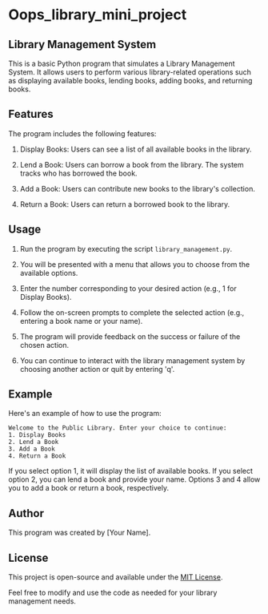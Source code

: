 # Oops_library_mini_project

## Library Management System

This is a basic Python program that simulates a Library Management System. It allows users to perform various library-related operations such as displaying available books, lending books, adding books, and returning books.

## Features

The program includes the following features:

1. Display Books: Users can see a list of all available books in the library.

2. Lend a Book: Users can borrow a book from the library. The system tracks who has borrowed the book.

3. Add a Book: Users can contribute new books to the library's collection.

4. Return a Book: Users can return a borrowed book to the library.

## Usage

1. Run the program by executing the script `library_management.py`.

2. You will be presented with a menu that allows you to choose from the available options.

3. Enter the number corresponding to your desired action (e.g., 1 for Display Books).

4. Follow the on-screen prompts to complete the selected action (e.g., entering a book name or your name).

5. The program will provide feedback on the success or failure of the chosen action.

6. You can continue to interact with the library management system by choosing another action or quit by entering 'q'.

## Example

Here's an example of how to use the program:

```
Welcome to the Public Library. Enter your choice to continue:
1. Display Books
2. Lend a Book
3. Add a Book
4. Return a Book
```

If you select option 1, it will display the list of available books. If you select option 2, you can lend a book and provide your name. Options 3 and 4 allow you to add a book or return a book, respectively.

## Author

This program was created by [Your Name].

## License

This project is open-source and available under the [MIT License](LICENSE).

Feel free to modify and use the code as needed for your library management needs.
